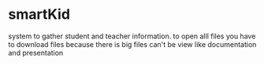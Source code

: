# smartKid
system to gather student and teacher information.
to open alll files you have to download files because there is big files can't be view like documentation and presentation 
